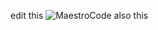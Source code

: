 edit this
![MaestroCode](https://github.com/user-attachments/assets/061a833d-1e10-48c7-8761-db10c6f174c2)
also this


